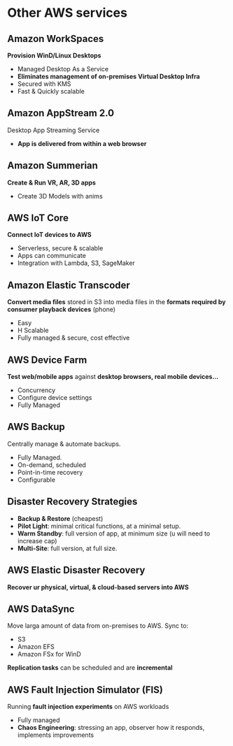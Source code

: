 # Other AWS services

## Amazon WorkSpaces
**Provision WinD/Linux Desktops**
- Managed Desktop As a Service
- **Eliminates management of on-premises Virtual Desktop Infra**
- Secured with KMS
- Fast & Quickly scalable

## Amazon AppStream 2.0
Desktop App Streaming Service
- **App is delivered from within a web browser**

## Amazon Summerian 
**Create & Run VR, AR, 3D apps**
- Create 3D Models with anims

## AWS IoT Core
**Connect IoT devices to AWS**
- Serverless, secure & scalable
- Apps can communicate
- Integration with Lambda, S3, SageMaker

## Amazon Elastic Transcoder
**Convert media files** stored in S3 into media files in the **formats required by consumer playback devices** 
(phone)
- Easy
- H Scalable
- Fully managed & secure, cost effective

## AWS Device Farm
**Test web/mobile apps** against **desktop browsers, real mobile devices...**
- Concurrency
- Configure device settings
- Fully Managed

## AWS Backup
Centrally manage & automate backups.
- Fully Managed.
- On-demand, scheduled
- Point-in-time recovery
- Configurable

## Disaster Recovery Strategies
- **Backup & Restore** (cheapest)
- **Pilot Light**: minimal critical functions, at a minimal setup.
- **Warm Standby**: full version of app, at minimum size (u will need to increase cap)
- **Multi-Site**: full version, at full size.

## AWS Elastic Disaster Recovery
**Recover ur physical, virtual, & cloud-based servers into AWS**

## AWS DataSync
Move larga amount of data from on-premises to AWS.
Sync to:
- S3
- Amazon EFS
- Amazon FSx for WinD

**Replication tasks** can be scheduled and are **incremental**

## AWS Fault Injection Simulator (FIS)
Running **fault injection experiments** on AWS workloads
- Fully managed
- **Chaos Engineering**: stressing an app, observer how it responds, implements improvements